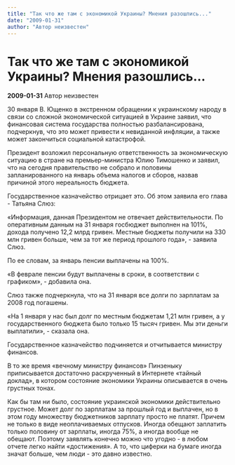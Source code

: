 ```yaml
---
title: "Так что же там с экономикой Украины? Мнения разошлись..."
date: "2009-01-31"
author: "Автор неизвестен"
---
```


# Так что же там с экономикой Украины? Мнения разошлись...

**2009-01-31** Автор неизвестен

30 января В. Ющенко в экстренном обращении к украинскому народу в связи со сложной экономической ситуацией в Украине заявил, что финансовая система государства полностью разбалансирована, подчеркнув, что это может привести к невиданной инфляции, а также может закончиться социальной катастрофой.

Президент возложил персональную ответственность за экономическую ситуацию в стране на премьер-министра Юлию Тимошенко и заявил, что на сегодня правительство не собрало и половины запланированного на январь объема налогов и сборов, назвав причиной этого нереальность бюджета.

Государственное казначейство отрицает это. Об этом заявила его глава - Татьяна Слюз:

«Информация, данная Президентом не отвечает действительности. По оперативным данным на 31 января госбюджет выполнен на 101%, дохода получено 12,2 млрд гривен. Местные бюджеты получили на 330 млн гривен больше, чем за тот же период прошлого года», - заявила Слюз.

По ее словам, за январь пенсии выплачены на 100%.

«В феврале пенсии будут выплачены в сроки, в соответствии с графиком», - добавила она.

Слюз также подчеркнула, что на 31 января все долги по зарплатам за 2008 год погашены.

«На 1 января у нас был долг по местным бюджетам 1,21 млн гривен, а у государственного бюджета было только 15 тысяч гривен. Мы эти деньги выплатили», - сказала она.

Государственное казначейство подчиняется и отчитывается министру финансов.

В то же время «вечному министру финансов» Пинзеныку приписывается достаточно раскрученный в Интернете «тайный доклад», в котором состояние экономики Украины описывается в очень грустных тонах.

Как бы там ни было, состояние украинской экономики действительно грустное. Может долг по зарплатам за прошлый год и выплачен, но в этом году множеству бюджетников зарплату просто не платят. Причем не только в виде неоплачиваемых отпусков. Иногда обещают заплатить только половину от зарплаты, иногда 75%, а иногда вообще не обещают. Поэтому заявлять конечно можно что угодно - в любом отчете легко найти «достижения». А то, что циферки на бумаге иногда значат больше, чем люди - это давно известно.